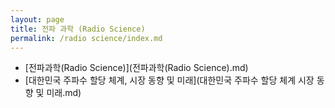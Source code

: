 ```yaml
---
layout: page
title: 전파 과학 (Radio Science)
permalink: /radio science/index.md
---
```


- [전파과학(Radio Science)](전파과학(Radio Science).md)
- [대한민국 주파수 할당 체계, 시장 동향 및 미래](대한민국 주파수 할당 체계 시장 동향 및 미래.md)
